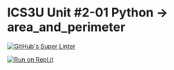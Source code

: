 # ICS3U Unit #2-01 Python → area_and_perimeter
[![GitHub's Super Linter](https://github.com/Mr-Coxall/ICS3U-Unit2-01-Python-area_and_perimeter/workflows/GitHub's%20Super%20Linter/badge.svg)](https://github.com/Mr-Coxall/ICS3U-Unit2-01-Python-area_and_perimeter/actions)

[![Run on Repl.it](https://repl.it/badge/github/Mr-Coxall/ICS3U-Unit2-01-Python-area_and_perimeter)](https://repl.it/github/Mr-Coxall/ICS3U-Unit2-01-Python-area_and_perimeter)